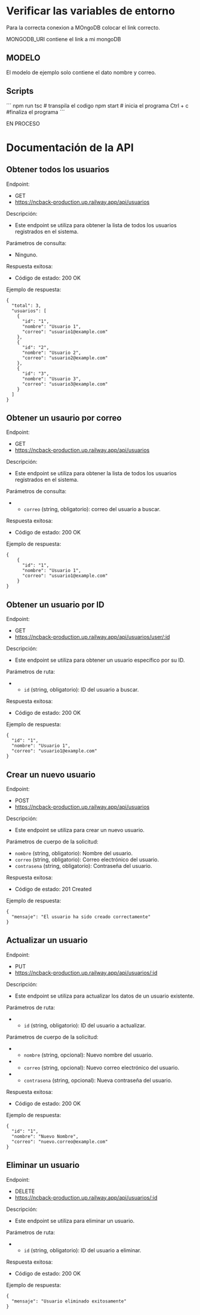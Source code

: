 # Verificar las variables de entorno

Para la correcta conexion a MOngoDB
colocar el link correcto.

MONGODB_URI contiene el link a mi mongoDB

## MODELO

El modelo de ejemplo solo contiene el dato nombre y correo.

## Scripts

´´´
npm run tsc # transpila el codigo
npm start # inicia el programa
Ctrl + c #finaliza el programa
´´´

EN PROCESO


# Documentación de la API

## Obtener todos los usuarios

Endpoint:

* GET
* https://ncback-production.up.railway.app/api/usuarios

Descripción:

* Este endpoint se utiliza para obtener la lista de todos los usuarios registrados en el sistema.

Parámetros de consulta:

* Ninguno.

Respuesta exitosa:

* Código de estado: 200 OK

Ejemplo de respuesta:

```
{
  "total": 3,
  "usuarios": [
    {
      "id": "1",
      "nombre": "Usuario 1",
      "correo": "usuario1@example.com"
    },
    {
      "id": "2",
      "nombre": "Usuario 2",
      "correo": "usuario2@example.com"
    },
    {
      "id": "3",
      "nombre": "Usuario 3",
      "correo": "usuario3@example.com"
    }
  ]
}
```

## Obtener un usaurio por correo

Endpoint:

* GET
* https://ncback-production.up.railway.app/api/usuarios

Descripción:

* Este endpoint se utiliza para obtener la lista de todos los usuarios registrados en el sistema.

Parámetros de consulta:

* - `correo` (string, obligatorio): correo del usuario a buscar.

Respuesta exitosa:

* Código de estado: 200 OK

Ejemplo de respuesta:

```
{
    {
      "id": "1",
      "nombre": "Usuario 1",
      "correo": "usuario1@example.com"
    }
}
```

## Obtener un usuario por ID

Endpoint:

* GET
* https://ncback-production.up.railway.app/api/usuarios/user/:id

Descripción:

* Este endpoint se utiliza para obtener un usuario específico por su ID.

Parámetros de ruta:

* - `id` (string, obligatorio): ID del usuario a buscar.

Respuesta exitosa:

* Código de estado: 200 OK

Ejemplo de respuesta:

```
{
  "id": "1",
  "nombre": "Usuario 1",
  "correo": "usuario1@example.com"
}
```

## Crear un nuevo usuario

Endpoint:

* POST
* https://ncback-production.up.railway.app/api/usuarios

Descripción:

* Este endpoint se utiliza para crear un nuevo usuario.

Parámetros de cuerpo de la solicitud:

- `nombre` (string, obligatorio): Nombre del usuario.
- `correo` (string, obligatorio): Correo electrónico del usuario.
- `contrasena` (string, obligatorio): Contraseña del usuario.

Respuesta exitosa:

* Código de estado: 201 Created

Ejemplo de respuesta:

```
{
  "mensaje": "El usuario ha sido creado correctamente"
}
```

## Actualizar un usuario

Endpoint:

* PUT
* https://ncback-production.up.railway.app/api/usuarios/:id

Descripción:

* Este endpoint se utiliza para actualizar los datos de un usuario existente.

Parámetros de ruta:

* - `id` (string, obligatorio): ID del usuario a actualizar.

Parámetros de cuerpo de la solicitud:

* - `nombre` (string, opcional): Nuevo nombre del usuario.
* - `correo` (string, opcional): Nuevo correo electrónico del usuario.
* - `contrasena` (string, opcional): Nueva contraseña del usuario.

Respuesta exitosa:

* Código de estado: 200 OK

Ejemplo de respuesta:

```
{
  "id": "1",
  "nombre": "Nuevo Nombre",
  "correo": "nuevo.correo@example.com"
}
```

## Eliminar un usuario

Endpoint:

* DELETE
* https://ncback-production.up.railway.app/api/usuarios/:id

Descripción:

* Este endpoint se utiliza para eliminar un usuario.

Parámetros de ruta:

* - `id` (string, obligatorio): ID del usuario a eliminar.

Respuesta exitosa:

* Código de estado: 200 OK

Ejemplo de respuesta:

```
{
  "mensaje": "Usuario eliminado exitosamente"
}
```
 